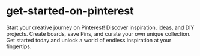# get-started-on-pinterest
Start your creative journey on Pinterest! Discover inspiration, ideas, and DIY projects. Create boards, save Pins, and curate your own unique collection. Get started today and unlock a world of endless inspiration at your fingertips.
